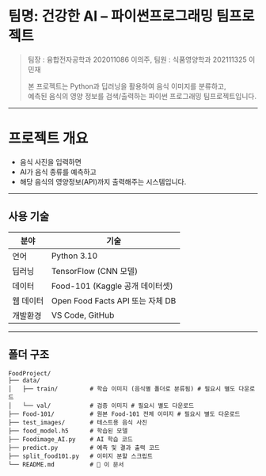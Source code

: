 # 팀명: 건강한 AI – 파이썬프로그래밍 팀프로젝트
> 팀장 : 융합전자공학과 202011086 이의주,
> 팀원 : 식품영양학과 202111325 이민재
> 
> 본 프로젝트는 Python과 딥러닝을 활용하여 음식 이미지를 분류하고,  
> 예측된 음식의 영양 정보를 검색/출력하는 파이썬 프로그래밍 팀프로젝트입니다.

---

# 프로젝트 개요

- 음식 사진을 입력하면  
- AI가 음식 종류를 예측하고  
- 해당 음식의 영양정보(API)까지 출력해주는 시스템입니다.

---

## 사용 기술

| 분야 | 기술 |
|------|------|
| 언어 | Python 3.10 | # 작성일 기준 3.13에서 지원하지 않음.
| 딥러닝 | TensorFlow (CNN 모델) |
| 데이터 | Food-101 (Kaggle 공개 데이터셋) |
| 웹 데이터 | Open Food Facts API 또는 자체 DB |
| 개발환경 | VS Code, GitHub |

---

## 폴더 구조

```plaintext
FoodProject/
├── data/
│   ├── train/         # 학습 이미지 (음식별 폴더로 분류됨) # 필요시 별도 다운로드
│   └── val/           # 검증 이미지 # 필요시 별도 다운로드
├── Food-101/          # 원본 Food-101 전체 이미지 # 필요시 별도 다운로드
├── test_images/       # 테스트용 음식 사진
├── food_model.h5      # 학습된 모델
├── Foodimage_AI.py    # AI 학습 코드
├── predict.py         # 예측 및 결과 출력 코드
├── split_food101.py   # 이미지 분할 스크립트
└── README.md          # 📄 이 문서
